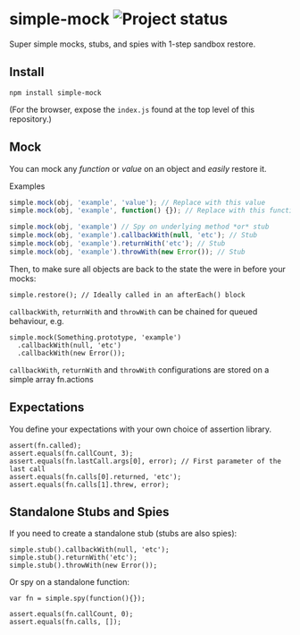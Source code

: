 # simple-mock ![Project status](https://secure.travis-ci.org/jupiter/node-simple-mock.png?branch=master)

Super simple mocks, stubs, and spies with 1-step sandbox restore.

## Install

`npm install simple-mock`

(For the browser, expose the `index.js` found at the top level of this repository.)

## Mock

You can mock any *function* or *value* on an object and *easily* restore it.

Examples

```js
simple.mock(obj, 'example', 'value'); // Replace with this value
simple.mock(obj, 'example', function() {}); // Replace with this function

simple.mock(obj, 'example') // Spy on underlying method *or* stub
simple.mock(obj, 'example').callbackWith(null, 'etc'); // Stub
simple.mock(obj, 'example').returnWith('etc'); // Stub
simple.mock(obj, 'example').throwWith(new Error()); // Stub
```

Then, to make sure all objects are back to the state the were in before your mocks:

```
simple.restore(); // Ideally called in an afterEach() block
```

`callbackWith`, `returnWith` and `throwWith` can be chained for queued behaviour, e.g.

```
simple.mock(Something.prototype, 'example')
  .callbackWith(null, 'etc')
  .callbackWith(new Error());
```

`callbackWith`, `returnWith` and `throwWith` configurations are stored on a simple array fn.actions

## Expectations

You define your expectations with your own choice of assertion library.

```
assert(fn.called);
assert.equals(fn.callCount, 3);
assert.equals(fn.lastCall.args[0], error); // First parameter of the last call
assert.equals(fn.calls[0].returned, 'etc');
assert.equals(fn.calls[1].threw, error);
```

## Standalone Stubs and Spies

If you need to create a standalone stub (stubs are also spies):

```
simple.stub().callbackWith(null, 'etc');
simple.stub().returnWith('etc');
simple.stub().throwWith(new Error());
```

Or spy on a standalone function:

```
var fn = simple.spy(function(){});

assert.equals(fn.callCount, 0);
assert.equals(fn.calls, []);
```

